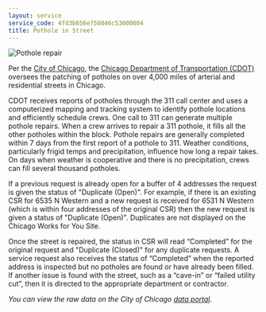 ```yaml
---
layout: service
service_code: 4fd3b656e750846c53000004
title: Pothole in Street
---
```

![Pothole repair](http://farm8.staticflickr.com/7005/6484097529_e76e822357_n.jpg "Pothole being repaired. Photo by Steve Vance")

Per the [City of Chicago](https://data.cityofchicago.org/Service-Requests/311-Service-Requests-Pot-Holes-Reported/7as2-ds3y), the [Chicago Department of Transportation (CDOT)](http://www.cityofchicago.org/city/en/depts/cdot.html) oversees the patching of potholes on over 4,000 miles of arterial and residential streets in Chicago. 

CDOT receives reports of potholes through the 311 call center and uses a computerized mapping and tracking system to identify pothole locations and efficiently schedule crews. One call to 311 can generate multiple pothole repairs. When a crew arrives to repair a 311 pothole, it fills all the other potholes within the block. Pothole repairs are generally completed within 7 days from the first report of a pothole to 311. Weather conditions, particularly frigid temps and precipitation, influence how long a repair takes. On days when weather is cooperative and there is no precipitation, crews can fill several thousand potholes. 

If a previous request is already open for a buffer of 4 addresses the request is given the status of "Duplicate (Open)". For example, if there is an existing CSR for 6535 N Western and a new request is received for 6531 N Western (which is within four addresses of the original CSR) then the new request is given a status of "Duplicate (Open)". Duplicates are not displayed on the Chicago Works for You Site. 

Once the street is repaired, the status in CSR will read “Completed” for the original request and "Duplicate (Closed)" for any duplicate requests. A service request also receives the status of “Completed” when the reported address is inspected but no potholes are found or have already been filled. If another issue is found with the street, such as a “cave-in” or “failed utility cut”, then it is directed to the appropriate department or contractor. 

_You can view the raw data on the City of Chicago [data portal](https://data.cityofchicago.org/Service-Requests/311-Service-Requests-Pot-Holes-Reported/7as2-ds3y)_.
